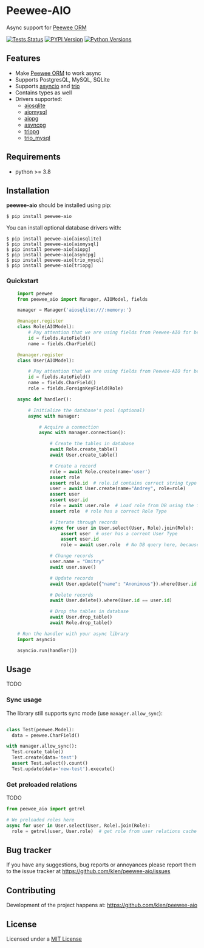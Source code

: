 # Peewee-AIO

Async support for [Peewee ORM](https://github.com/coleifer/peewee)

[![Tests Status](https://github.com/klen/peewee-aio/workflows/tests/badge.svg)](https://github.com/klen/peewee-aio/actions)
[![PYPI Version](https://img.shields.io/pypi/v/peewee-aio)](https://pypi.org/project/peewee-aio/)
[![Python Versions](https://img.shields.io/pypi/pyversions/peewee-aio)](https://pypi.org/project/peewee-aio/)

## Features

* Make [Peewee ORM](https://github.com/coleifer/peewee) to work async
* Supports PostgresQL, MySQL, SQLite
* Supports [asyncio](https://docs.python.org/3/library/asyncio.html) and
  [trio](https://github.com/python-trio/trio)
* Contains types as well
* Drivers supported:
    - [aiosqlite](https://github.com/omnilib/aiosqlite)
    - [aiomysql](https://github.com/aio-libs/aiomysql)
    - [aiopg](https://github.com/aio-libs/aiopg)
    - [asyncpg](https://github.com/MagicStack/asyncpg)
    - [triopg](https://github.com/python-trio/triopg)
    - [trio_mysql](https://github.com/python-trio/trio-mysql)


## Requirements

* python >= 3.8

## Installation

**peewee-aio** should be installed using pip:

```shell
$ pip install peewee-aio
```

You can install optional database drivers with:

```shell
$ pip install peewee-aio[aiosqlite]
$ pip install peewee-aio[aiomysql]
$ pip install peewee-aio[aiopg]
$ pip install peewee-aio[asyncpg]
$ pip install peewee-aio[trio_mysql]
$ pip install peewee-aio[triopg]
```

### Quickstart

```python
    import peewee
    from peewee_aio import Manager, AIOModel, fields

    manager = Manager('aiosqlite:///:memory:')

    @manager.register
    class Role(AIOModel):
        # Pay attention that we are using fields from Peewee-AIO for better typing support
        id = fields.AutoField()
        name = fields.CharField()

    @manager.register
    class User(AIOModel):

        # Pay attention that we are using fields from Peewee-AIO for better typing support
        id = fields.AutoField()
        name = fields.CharField()
        role = fields.ForeignKeyField(Role)

    async def handler():

        # Initialize the database's pool (optional)
        async with manager:

            # Acquire a connection
            async with manager.connection():

                # Create the tables in database
                await Role.create_table()
                await User.create_table()

                # Create a record
                role = await Role.create(name='user')
                assert role
                assert role.id  # role.id contains correct string type
                user = await User.create(name="Andrey", role=role)
                assert user
                assert user.id
                role = await user.role  # Load role from DB using the foreign key
                assert role  # role has a correct Role Type

                # Iterate through records
                async for user in User.select(User, Role).join(Role):
                    assert user  # user has a corrent User Type
                    assert user.id
                    role = await user.role  # No DB query here, because the fk is preloaded

                # Change records
                user.name = "Dmitry"
                await user.save()

                # Update records
                await User.update({"name": "Anonimous"}).where(User.id == user.id)

                # Delete records
                await User.delete().where(User.id == user.id)

                # Drop the tables in database
                await User.drop_table()
                await Role.drop_table()

    # Run the handler with your async library
    import asyncio

    asyncio.run(handler())
```

## Usage

TODO

### Sync usage

The library still supports sync mode (use `manager.allow_sync`):

```python

class Test(peewee.Model):
  data = peewee.CharField()

with manager.allow_sync():
  Test.create_table()
  Test.create(data='test')
  assert Test.select().count()
  Test.update(data='new-test').execute()

```


### Get preloaded relations

TODO

```python
from peewee_aio import getrel

# We preloaded roles here
async for user in User.select(User, Role).join(Role):
  role = getrel(user, User.role)  # get role from user relations cache

```

## Bug tracker

If you have any suggestions, bug reports or annoyances please report them to
the issue tracker at https://github.com/klen/peewee-aio/issues


## Contributing

Development of the project happens at: https://github.com/klen/peewee-aio


## License

Licensed under a [MIT License](http://opensource.org/licenses/MIT)
